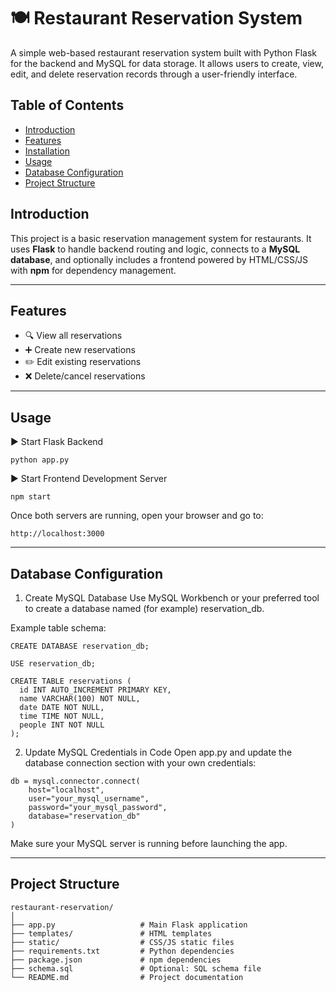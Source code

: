 # 🍽️ Restaurant Reservation System
A simple web-based restaurant reservation system built with Python Flask for the backend and MySQL for data storage. It allows users to create, view, edit, and delete reservation records through a user-friendly interface.

## Table of Contents

- [Introduction](#introduction)
- [Features](#features)
- [Installation](#installation)
- [Usage](#usage)
- [Database Configuration](#database-configuration)
- [Project Structure](#project-structure)

## Introduction

This project is a basic reservation management system for restaurants. It uses **Flask** to handle backend routing and logic, connects to a **MySQL database**, and optionally includes a frontend powered by HTML/CSS/JS with **npm** for dependency management.

---

## Features

- 🔍 View all reservations  
- ➕ Create new reservations  
- ✏️ Edit existing reservations  
- ❌ Delete/cancel reservations

---

## Usage
▶️ Start Flask Backend
```text
python app.py
```
▶️ Start Frontend Development Server
```text
npm start
```
Once both servers are running, open your browser and go to:
```text
http://localhost:3000
```

---

## Database Configuration
1. Create MySQL Database
Use MySQL Workbench or your preferred tool to create a database named (for example) reservation_db.

Example table schema:
```text
CREATE DATABASE reservation_db;

USE reservation_db;

CREATE TABLE reservations (
  id INT AUTO_INCREMENT PRIMARY KEY,
  name VARCHAR(100) NOT NULL,
  date DATE NOT NULL,
  time TIME NOT NULL,
  people INT NOT NULL
);
```
2. Update MySQL Credentials in Code
Open app.py and update the database connection section with your own credentials:
```text
db = mysql.connector.connect(
    host="localhost",
    user="your_mysql_username",
    password="your_mysql_password",
    database="reservation_db"
)
```
Make sure your MySQL server is running before launching the app.

---

## Project Structure

```text
restaurant-reservation/
│
├── app.py                   # Main Flask application
├── templates/               # HTML templates
├── static/                  # CSS/JS static files
├── requirements.txt         # Python dependencies
├── package.json             # npm dependencies
├── schema.sql               # Optional: SQL schema file
└── README.md                # Project documentation
```




